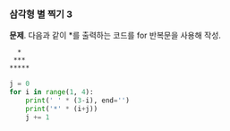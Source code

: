 ### 삼각형 별 찍기 3
**문제**. 다음과 같이 \*를 출력하는 코드를 for 반복문을 사용해 작성.
```
  *
 ***
*****
```
  
```py
j = 0
for i in range(1, 4):
    print(' ' * (3-i), end='')
    print('*' * (i+j))
    j += 1
```